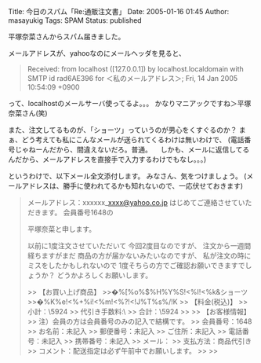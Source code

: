 Title: 今日のスパム「Re:通販注文書」
Date: 2005-01-16 01:45
Author: masayukig
Tags: SPAM
Status: published

平塚奈菜さんからスパム届きました。

メールアドレスが、yahooなのにメールヘッダを見ると、

> Received: from localhost (\[127.0.0.1\]) by
> localhost.localdomain with SMTP id rad6AE396 for
> ＜私のメールアドレス＞; Fri, 14 Jan 2005 10:54:09 +0900

って、localhostのメールサーバ使ってるよ。。。
かなりマニアックですね＞平塚奈菜さん(笑)

また、注文してるものが、「ショーツ」っていうのが男心をくすぐるのか？
まぁ、どう考えても私にこんなメールが送られてくるわけは無いわけで、
(電話番号じゃねーんだから、間違えないだろ。普通。
　しかも、メールに返信してるんだから、メールアドレスを直接手で入力するわけでもなし。。。)

というわけで、以下メール全文添付します。
みなさん、気をつけましょう。
(メールアドレスは、勝手に使われてるかも知れないので、一応伏せておきます)

> メールアドレス：xxxxxx\_xxxx@yahoo.co.jp
> はじめてご連絡させていただきます。
> 会員番号1648の
>
> 平塚奈菜と申します。
>
> 以前に1度注文させていただいて
> 今回2度目なのですが、
> 注文から一週間経ちますがまだ
> 商品の方が届かないみたいなのですが、
> 私が注文の時にミスをしたかもしれないので
> 1度そちらの方でご確認お願いできますでしょうか？
> どうかよろしくお願いします。
>
> &gt;&gt; 【お買い上げ商品】
> &gt;&gt;�%\[%o%\$%H%Y%S!&lt;%I!&lt;%k&ショーツ
> &gt;&gt;�%K%e!&lt;%+%i!&lt;%m!&lt;%?!&lt;!J%T%s%/!K
> &gt;&gt; 【料金(税込)】
> &gt;&gt; 小計：\\5924
> &gt;&gt; 代引き手数料:\\
> &gt;&gt; 合計：\\5924
> &gt;&gt;
> &gt;&gt; 【お客様情報】
> &gt;&gt; 注）会員の方は会員番号のみの記入で結構です。
> &gt;&gt; 会員番号：1648
> &gt;&gt; お名前：未記入
> &gt;&gt; 郵便番号：未記入
> &gt;&gt; ご住所：未記入
> &gt;&gt; 電話番号：未記入
> &gt;&gt; 携帯番号：未記入
> &gt;&gt; メール：
> &gt;&gt; 支払方法：商品代引き
> &gt;&gt; コメント：配送指定は必ず午前中でお願いします。
> &gt;&gt;
> &gt;&gt;
